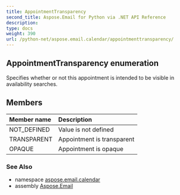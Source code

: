 ```yaml
---
title: AppointmentTransparency
second_title: Aspose.Email for Python via .NET API Reference
description: 
type: docs
weight: 390
url: /python-net/aspose.email.calendar/appointmenttransparency/
---
```


## AppointmentTransparency enumeration

Specifies whether or not this appointment is intended to be visible in availability searches.

## Members
| Member name | Description |
| :- | :- |
|NOT_DEFINED|Value is not defined|
|TRANSPARENT|Appointment is transparent|
|OPAQUE|Appointment is opaque|

### See Also

* namespace [aspose.email.calendar](/python-net/aspose.email.calendar/)
* assembly [Aspose.Email](/python-net/)

